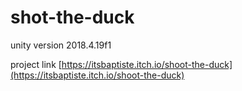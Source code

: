 # shot-the-duck

unity version 2018.4.19f1


project link [https://itsbaptiste.itch.io/shoot-the-duck](https://itsbaptiste.itch.io/shoot-the-duck)

